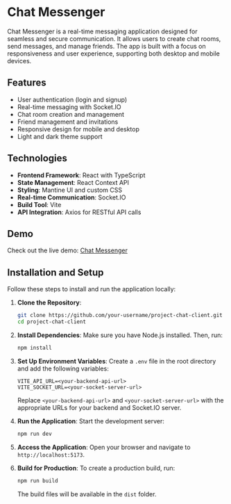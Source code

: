 # Chat Messenger

Chat Messenger is a real-time messaging application designed for seamless and secure communication. It allows users to create chat rooms, send messages, and manage friends. The app is built with a focus on responsiveness and user experience, supporting both desktop and mobile devices.

## Features
- User authentication (login and signup)
- Real-time messaging with Socket.IO
- Chat room creation and management
- Friend management and invitations
- Responsive design for mobile and desktop
- Light and dark theme support

## Technologies
- **Frontend Framework**: React with TypeScript
- **State Management**: React Context API
- **Styling**: Mantine UI and custom CSS
- **Real-time Communication**: Socket.IO
- **Build Tool**: Vite
- **API Integration**: Axios for RESTful API calls

## Demo
Check out the live demo: [Chat Messenger](https://project-chat-client.onrender.com)

## Installation and Setup

Follow these steps to install and run the application locally:

1. **Clone the Repository**:
   ```bash
   git clone https://github.com/your-username/project-chat-client.git
   cd project-chat-client

2. **Install Dependencies**:
   Make sure you have Node.js installed. Then, run:
   ```bash
   npm install
   ```

3. **Set Up Environment Variables**:
   Create a `.env` file in the root directory and add the following variables:
   ```env
   VITE_API_URL=<your-backend-api-url>
   VITE_SOCKET_URL=<your-socket-server-url>
   ```

   Replace `<your-backend-api-url>` and `<your-socket-server-url>` with the appropriate URLs for your backend and Socket.IO server.

4. **Run the Application**:
   Start the development server:
   ```bash
   npm run dev
   ```

5. **Access the Application**:
   Open your browser and navigate to `http://localhost:5173`.

6. **Build for Production**:
   To create a production build, run:
   ```bash
   npm run build
   ```

   The build files will be available in the `dist` folder.